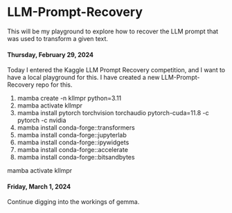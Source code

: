 # LLM-Prompt-Recovery

This will be my playground to explore how to recover the LLM prompt that was used to transform a given text.

#### Thursday, February 29, 2024

Today I entered the Kaggle LLM Prompt Recovery competition, and I want to have a local playground for this. 
I have created a new LLM-Prompt-Recovery repo for this. 

1) mamba create -n kllmpr python=3.11
2) mamba activate kllmpr
3) mamba install pytorch torchvision torchaudio pytorch-cuda=11.8 -c pytorch -c nvidia
4) mamba install conda-forge::transformers
5) mamba install conda-forge::jupyterlab
6) mamba install conda-forge::ipywidgets
7) mamba install conda-forge::accelerate
8) mamba install conda-forge::bitsandbytes 

mamba activate kllmpr

#### Friday, March 1, 2024

Continue digging into the workings of gemma.


